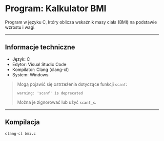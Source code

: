 # Program: Kalkulator BMI

Program w języku C, który oblicza wskaźnik masy ciała (BMI) na podstawie wzrostu i wagi.

---

## Informacje techniczne

- Język: C
- Edytor: Visual Studio Code
- Kompilator: Clang (clang-cl)
- System: Windows

> Mogą pojawić się ostrzeżenia dotyczące funkcji `scanf`:
> ```
> warning: 'scanf' is deprecated
> ```
> Można je zignorować lub użyć `scanf_s`.

---

## Kompilacja

```bash
clang-cl bmi.c
